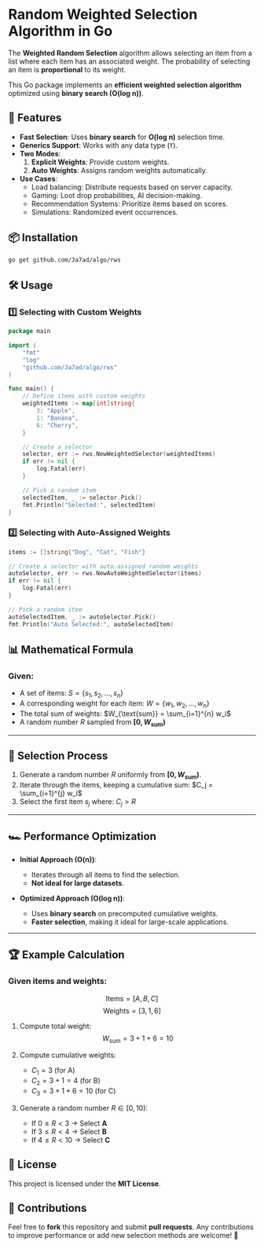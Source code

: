 # Random Weighted Selection Algorithm in Go

The **Weighted Random Selection** algorithm allows selecting an item from a list where each 
item has an associated weight. The probability of selecting an item is **proportional** to its weight.

This Go package implements an **efficient weighted selection algorithm** optimized using **binary search (O(log n))**.


## 🚀 Features
- **Fast Selection**: Uses **binary search** for **O(log n)** selection time.
- **Generics Support**: Works with any data type (`T`).
- **Two Modes**:
  1. **Explicit Weights**: Provide custom weights.
  2. **Auto Weights**: Assigns random weights automatically.
- **Use Cases**:
  - Load balancing: Distribute requests based on server capacity.
  - Gaming: Loot drop probabilities, AI decision-making.
  - Recommendation Systems: Prioritize items based on scores.
  - Simulations: Randomized event occurrences.

## 📦 Installation
```sh
go get github.com/Ja7ad/algo/rws
```

## 🛠️ Usage

### **1️⃣ Selecting with Custom Weights**
```go
package main

import (
	"fmt"
	"log"
	"github.com/Ja7ad/algo/rws"
)

func main() {
	// Define items with custom weights
	weightedItems := map[int]string{
		3: "Apple",
		1: "Banana",
		6: "Cherry",
	}

	// Create a selector
	selector, err := rws.NewWeightedSelector(weightedItems)
	if err != nil {
		log.Fatal(err)
	}

	// Pick a random item
	selectedItem, _ := selector.Pick()
	fmt.Println("Selected:", selectedItem)
}
```

### **2️⃣ Selecting with Auto-Assigned Weights**
```go
items := []string{"Dog", "Cat", "Fish"}

// Create a selector with auto-assigned random weights
autoSelector, err := rws.NewAutoWeightedSelector(items)
if err != nil {
	log.Fatal(err)
}

// Pick a random item
autoSelectedItem, _ := autoSelector.Pick()
fmt.Println("Auto Selected:", autoSelectedItem)
```

## 📊 Mathematical Formula

### **Given:**
- A set of items: $S = \{s_1, s_2, ..., s_n\}$
- A corresponding weight for each item: $W = \{w_1, w_2, ..., w_n\}$
- The total sum of weights: $W_{\text{sum}} = \sum_{i=1}^{n} w_i$
- A random number $R$ sampled from **$[0, W_{\text{sum}})$**

---

## 🎯 Selection Process

1. Generate a random number $R$ uniformly from **$[0, W_{\text{sum}})$**.
2. Iterate through the items, keeping a cumulative sum: $C_j = \sum_{i=1}^{j} w_i$
3. Select the first item $s_j$ where: $C_j > R$

---

## 🏎️ **Performance Optimization**
- **Initial Approach (O(n))**:  
  - Iterates through all items to find the selection.
  - **Not ideal for large datasets**.

- **Optimized Approach (O(log n))**:  
  - Uses **binary search** on precomputed cumulative weights.
  - **Faster selection**, making it ideal for large-scale applications.

---

## 🏆 **Example Calculation**
### **Given items and weights:**
$$ \text{Items} = [A, B, C] $$
$$ \text{Weights} = [3, 1, 6] $$

1. Compute total weight:
   $$ W_{\text{sum}} = 3 + 1 + 6 = 10 $$

2. Compute cumulative weights:
   - $C_1 = 3$ (for A)
   - $C_2 = 3 + 1 = 4$ (for B)
   - $C_3 = 3 + 1 + 6 = 10$ (for C)

3. Generate a random number $R \in [0, 10)$:
   - If $0 \leq R < 3$ → Select **A**
   - If $3 \leq R < 4$ → Select **B**
   - If $4 \leq R < 10$ → Select **C**


## 📝 **License**
This project is licensed under the **MIT License**.

## 🤝 **Contributions**
Feel free to **fork** this repository and submit **pull requests**. Any contributions to improve performance or add new selection methods are welcome! 🚀
